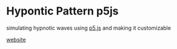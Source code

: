 # Hypontic Pattern p5js
simulating hypnotic waves using [p5.js](https://p5js.org) and making it customizable

[website](https://radiowaves.netlify.app)
